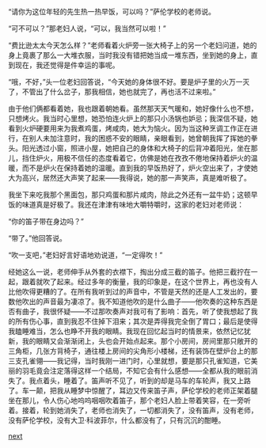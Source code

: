
“请你为这位年轻的先生热一热早饭，可以吗？”萨伦学校的老师说。

“可不可以？”那老妇人说，“可以，我当然可以啦！”

“费比逊太太今天怎么样？”老师看着火炉旁一张大椅子上的另一个老妇问道，她的身上竟裹了那么一大堆衣服，当时我没有错把她当成一堆东西，坐到她的身上，直到现在，我还觉得是件幸运的事呢。

“哦，不好，”头一位老妇回答说，“今天她的身体很不好。要是炉子里的火万一灭了，不管出了什么岔子，那我相信，她也就完了，再也活不过来啦。”

由于他们俩都看着她，我也跟着朝她看。虽然那天天气暖和，她好像什么也不想，只想烤火。我当时心里想，她恐怕连火炉上的那只小汤锅也妒忌；我深信不疑，她看到火炉硬要用来为我煮鸡蛋，烤咸肉，她大为恼火。因为当这种烹调工作正在进行，在别人未加注意时，我的困惑不安的眼睛，亲眼看到，她曾朝我挥了挥她的拳头。阳光透过小窗，照进小屋，她把自己的身体和大椅子的后背冲着阳光，坐在那儿，挡住炉火，用极不信任的态度看着它，仿佛是她在孜孜不倦地保持着炉火的温暖，而不是炉火在保持着她的温暖。直到我的早饭热好了，炉火空出来了，才使她大为高兴，居然还大声笑了起来——我得说，她的那一声笑声，真是难听极了。

我坐下来吃我那个黑面包，那只鸡蛋和那片咸肉，除此之外还有一盆牛奶；这顿早饭的味道真是好极了。我还在津津有味地大嚼特嚼时，这家的老妇对老师说：

“你的笛子带在身边吗？”

“带了。”他回答说。

“吹一支吧，”老妇好言好语地劝说道，“一定得吹！”

经她这么一说，老师伸手从外套的衣襟下，掏出分成三截的笛子。他把三截拧在一起，跟着就吹了起来。经过多年的衡量，我的印象是，在这个世界上，再也没有人比他吹得更糟的了。在所有我听到过的声音中，不管是天然的还是人工发出的，要数他吹出的声音最为凄凉了。我不知道他吹的是什么曲子——他吹奏的这种东西是否有曲子，我很怀疑——不过那吹奏声对我可有了影响：首先，听了使我想起了我的所有伤心事，直到我忍不住掉下泪来；其次是弄得我完全倒了胃口；最后是使得我瞌睡难当，怎么也睁不开我的眼睛。我现在回忆起当时的情景来，依然记忆犹新，我的眼睛又会渐渐闭上，头也会开始点起来。那个小房间，房间里那只敞开的三角柜，几张方背椅子，通往楼上房间的尖角形小楼梯，还有装饰在壁炉台上的那三支孔雀翎——我记得，当时我刚一进门时，心里就想，要是那只孔雀知道，它美丽的羽毛竟会注定落得这样一个结局，不知它会有什么感想——全都从我的眼前消失了。我点着头，睡着了。笛声听不见了，听到的却是马车的车轮声，我又上路了。车一颠，把我从睡梦中惊醒了，耳边又传来笛子声，萨伦学校的老师正架着腿坐在那儿，令人伤心地呜呜咽咽吹着笛子，那个老妇人脸上带着笑容，在一旁听着。接着，轮到她消失了，老师也消失了，一切都消失了，没有笛声，没有老师，没有萨伦学校，没有大卫·科波菲尔，什么都没有了，只有沉沉的酣睡。

[next](page81.md)
